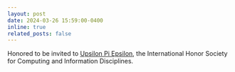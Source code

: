 ```yaml
---
layout: post
date: 2024-03-26 15:59:00-0400
inline: true
related_posts: false
---
```


Honored to be invited to <a href="https://upe.seas.ucla.edu/">Upsilon Pi Epsilon</a>, the International Honor Society for Computing and Information Disciplines.
